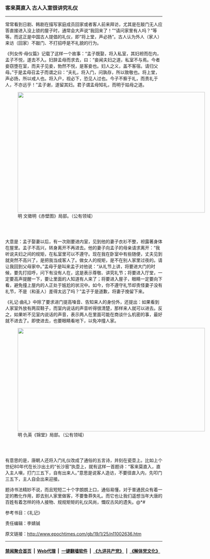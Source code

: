 ### 客来莫直入 古人入室很讲究礼仪
------------------------

<p>
 常常看到日剧、韩剧在描写家庭成员回家或者客人前来拜访，尤其是在敲门无人应答直接进入没上锁的屋子时，通常会大声说“我回来了！”“请问家里有人吗？”等等。而这正是中国古人提倡的礼仪，即“将上堂，声必扬”。古人认为外人（家人）来访（回家）不敲门、不打招呼是不礼貌的行为。
</p>
<p>
 《列女传‧母仪篇》记载了这样一个故事：“孟子既娶，将入私室，其妇袒而在内，孟子不悦，遂去不入。妇辞孟母而求去，曰：“妾闻夫妇之道，私室不与焉。今者妾窃堕在室，而夫子见妾，勃然不悦，是客妾也。妇人之义，盖不客宿。请归父母。”于是孟母召孟子而谓之曰：“夫礼，将入门，问孰存，所以致敬也。将上堂，声必扬，所以戒人也。将入户，视必下，恐见人过也。今子不察于礼，而责礼于人，不亦远乎！”孟子谢，遂留其妇。君子谓孟母知礼，而明于姑母之道。
</p>
<figure class="wp-caption aligncenter" id="attachment_11003180" style="width: 600px">
 <a href="http://i.epochtimes.com/assets/uploads/2019/01/ba87a3d656356f4decb9453104433441.jpg">
  <img alt="" class="wp-image-11003180 size-large" height="387" src="http://i.epochtimes.com/assets/uploads/2019/01/ba87a3d656356f4decb9453104433441-600x387.jpg" width="600"/>
 </a>
 <br/><figcaption class="wp-caption-text">
  明 文徵明《赤壁图》局部。（公有领域）
 </figcaption><br/>
</figure><br/>
<p>
 大意是：孟子娶妻以后，有一次刚要进内室，见到他的妻子衣衫不整，袒露著身体在屋里。孟子不高兴，转身离开不再进去。他的妻子向孟子的母亲请求离开：“我听说夫妇之间的规矩，在私室里可以不遵守。现在我在卧室中有些随便，丈夫见到就突然不高兴了，是把我当成客人了。做女人的规矩，是不在别人家里过夜的。请让我回到父母家中。”孟母于是叫来孟子对他说：“从礼节上讲，将要进大门的时候，要先打招呼，问下有没有人在，这是表示尊敬、讲究礼节；将要进入厅堂，一定要高声提醒一下，要让里面的人知道有人来了；将要进入屋子，眼睛一定要向下看，避免撞上屋内的人正处于尴尬的状况中。如今，你不遵守礼节却责怪妻子没有礼节，不是（和圣人）差得太远了吗？”孟子于是道歉，将妻子挽留下来。
</p>
<p>
 《礼记‧曲礼》中除了要求进门提高嗓音、告知来人的身份外，还提出：如果看到人家室外放有两双鞋子，而室内说话的声音听得很清楚，那样来人就可以进去。反之，如果听不见室内说话的声音，表示两人在里面可能在商谈什么机密的事，最好就不进去了。即使进去，也要眼睛看地下，以免冲撞人家。
</p>
<figure class="wp-caption aligncenter" id="attachment_11003171" style="width: 600px">
 <a href="http://i.epochtimes.com/assets/uploads/2019/01/582967cab8f2e92600799de15ecaa6bb.jpg">
  <img alt="" class="wp-image-11003171 size-large" height="332" src="http://i.epochtimes.com/assets/uploads/2019/01/582967cab8f2e92600799de15ecaa6bb-600x332.jpg" width="600"/>
 </a>
 <br/><figcaption class="wp-caption-text">
  明 仇英《锦堂》局部。（公有领域）
 </figcaption><br/>
</figure><br/>
<p>
 有意思的是，唐朝人还将入门礼仪改成了通俗的五言诗，并刻在瓷壶上。比如上个世纪80年代在长沙出土的“长沙窑”执壶上，就有这样一首题诗：“客来莫直入，直入主人嗔，打门三五下，自有出来人。”意思是说客人造访，不要径直入内，先叩门三五下，主人自会出来迎接。
</p>
<p>
 题诗书法精妙不说，而且短短二十个字朗朗上口，通俗易懂，对于普通民众有着一定的教化作用，即去别人家里做客，不要鲁莽失礼。而它也让我们遥想当年大唐的百姓有着怎样的待人接物、规规矩矩的礼仪风尚，慨叹古风的遗失。@*#
</p>
<p>
 参考书目：《礼记》
</p>
<p>
 责任编辑：李婧铖
</p>

原文链接：http://www.epochtimes.com/gb/19/1/25/n11002636.htm


------------------------
#### [禁闻聚合首页](https://github.com/gfw-breaker/banned-news/blob/master/README.md) &nbsp;|&nbsp; [Web代理](https://github.com/gfw-breaker/open-proxy/blob/master/README.md) &nbsp;|&nbsp; [一键翻墙软件](https://github.com/gfw-breaker/nogfw/blob/master/README.md) &nbsp;|&nbsp; [《九评共产党》](https://github.com/gfw-breaker/9ping.md/blob/master/README.md#九评之一评共产党是什么) &nbsp;|&nbsp; [《解体党文化》](https://github.com/gfw-breaker/jtdwh.md/blob/master/README.md#绪论)